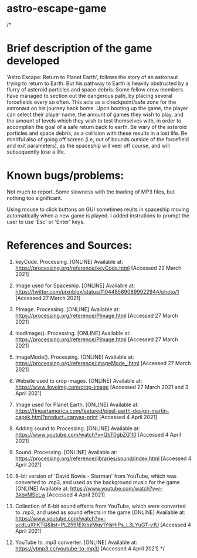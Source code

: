 # astro-escape-game
/*
 
 # Brief description of the game developed
 'Astro Escape: Return to Planet Earth', follows the story of an astronaut trying to return to Earth. But his pathway to Earth is heavily obstructed by a flurry of asteroid particles and space debris.
 Some fellow crew members have managed to section out the dangerous path, by placing several forcefields every so often. This acts as a checkpoint/safe zone for the astronaut on his journey back home.
 Upon booting up the game, the player can select their player name, the amount of games they wish to play, and the amount of levels which they wish to test themselves with, in order to accomplish the goal of a safe return back to earth.
 Be wary of the asteroid particles and space debris, as a collision with these results in a lost life. Be mindful also of going off screen (i.e, out of bounds outside of the forcefield and exit parameters), 
 as the spaceship will veer off course, and will subsequently lose a life.
 
 # Known bugs/problems:
 Not much to report. Some slowness with the loading of MP3 files, but nothing too significant.
 
 Using mouse to click buttons on GUI sometimes reults in spaceship moving automatically when a new game is played.
 I added instrutions to prompt the user to use 'Esc' or 'Enter' keys.
 
 # References and Sources:
 
 1. keyCode. Processing. [ONLINE] Available at:
 https://processing.org/reference/keyCode.html
 [Accessed 22 March 2021]
 
 2. Image used for Spaceship. [ONLINE] Available at:
 https://twitter.com/pixnblox/status/1104485690899922944/photo/1
 [Accessed 27 March 2021]
 
 3. PImage. Processing. [ONLINE] Available at: 
 https://processing.org/reference/PImage.html
 [Accessed 27 March 2021]
 
 4. loadImage(). Processing. [ONLINE] Available at:
 https://processing.org/reference/PImage.html
 [Accessed 27 March 2021]
 
 5. imageMode(). Processing. [ONLINE] Available at:
 https://processing.org/reference/imageMode_.html
 [Accessed 27 March 2021]
 
 6. Website used to crop images. [ONLINE] Available at:
 https://www.iloveimg.com/crop-image
 [Accessed 27 March 2021 and 3 April 2021]
 
 7. Image used for Planet Earth. [ONLINE] Available at:
 https://fineartamerica.com/featured/pixel-earth-design-martin-capek.html?product=canvas-print
 [Accessed 4 April 2021]
 
 8. Adding sound to Processing. [ONLINE] Available at:
 https://www.youtube.com/watch?v=QbT0gbZG1I0
 [Accessed 4 April 2021]
 
 9. Sound. Processing. [ONLINE] Available at:
 https://processing.org/reference/libraries/sound/index.html
 [Accessed 4 April 2021]
 
 10. 8-bit version of 'David Bowie - Starman' from YouTube, which was converted to .mp3, and used as the background music for the game
 [ONLINE] Available at:
 https://www.youtube.com/watch?v=r-3kbvMSeLw
 [Accessed 4 April 2021]
 
 11. Collection of 8-bit sound effects from YouTube, which were converted to .mp3, and used as sound effects in the game
 [ONLINE] Available at:
 https://www.youtube.com/watch?v=-ycdLuXhKTQ&list=PL2591EXjbzMqy1YlsHIPs_L3LYuGT-v1U
 [Accessed 4 April 2021]
 
 12. YouTube to .mp3 converter. [ONLINE] Available at:
 https://ytmp3.cc/youtube-to-mp3/
 [Accessed 4 April 2021]
 */
